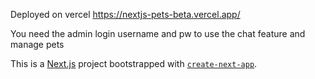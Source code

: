 Deployed on vercel https://nextjs-pets-beta.vercel.app/ 

You need the admin login username and pw to use the chat feature and manage pets

This is a [Next.js](https://nextjs.org/) project bootstrapped with [`create-next-app`](https://github.com/vercel/next.js/tree/canary/packages/create-next-app).
